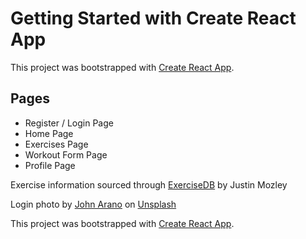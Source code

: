 # Getting Started with Create React App

This project was bootstrapped with [Create React App](https://github.com/facebook/create-react-app).


## Pages
- Register / Login Page
- Home Page
- Exercises Page
- Workout Form Page
- Profile Page


Exercise information sourced through [ExerciseDB](https://rapidapi.com/justin-WFnsXH_t6/api/exercisedb) by Justin Mozley

Login photo by [John Arano](https://unsplash.com/@johnarano?utm_source=unsplash&utm_medium=referral&utm_content=creditCopyText) on [Unsplash](https://unsplash.com/s/photos/women-weightlifting?utm_source=unsplash&utm_medium=referral&utm_content=creditCopyText)
  

This project was bootstrapped with [Create React App](https://github.com/facebook/create-react-app).